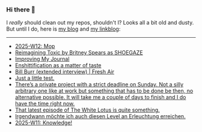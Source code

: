 ### Hi there 👋

I _really_ should clean out my repos, shouldn't I? Looks all a bit old and dusty. But until I do, here is [my blog](https://lostfocus.de/) and [my linkblog](https://dominikschwind.com/links):

--- 

<!-- POST-LIST:START -->
- [2025-W12: Mop](https://lostfocus.de/2025/03/23/2025-w12-mop/)
- [Reimagining Toxic by Britney Spears as SHOEGAZE](https://www.youtube.com/watch?v=ijxroSGlcE8)
- [Improving My Journal](https://kevquirk.com/blog/improving-my-journal)
- [Enshittification as a matter of taste](https://daverupert.com/2025/03/enshittification-has-a-flavor/)
- [Bill Burr &lpar;extended interview&rpar; | Fresh Air](https://www.youtube.com/watch?v=hXHsmnOrWAk)
- [Just a little test.](https://lostfocus.de/2025/03/18/just-a-little-test/)
- [There’s a private project with a strict deadline on Sunday. Not a silly arbitrary one like at work but something that has to be done be then, no alternative possible. It will take me a couple of days to finish and I do have the time right now.](https://lostfocus.de/2025/03/18/theres-a-private-project-with-a-strict-deadline-on-sunday-not-a-silly-arbitrary-one-like-at-work-but-something-that-has-to-be-done-be-then-no-alternative-possible-it-will-take-me-a-couple-of-days/)
- [That latest episode of The White Lotus is quite something.](https://lostfocus.de/2025/03/17/234454/)
- [Irgendwann möchte ich auch diesen Level an Erleuchtung erreichen.](https://lostfocus.de/2025/03/16/234443/)
- [2025-W11: Knowledge!](https://lostfocus.de/2025/03/16/2025-w11-knowledge/)
<!-- POST-LIST:END -->

<!--
**lostfocus/lostfocus** is a ✨ _special_ ✨ repository because its `README.md` (this file) appears on your GitHub profile.

Here are some ideas to get you started:

- 🔭 I’m currently working on ...
- 🌱 I’m currently learning ...
- 👯 I’m looking to collaborate on ...
- 🤔 I’m looking for help with ...
- 💬 Ask me about ...
- 📫 How to reach me: ...
- 😄 Pronouns: ...
- ⚡ Fun fact: ...
-->
